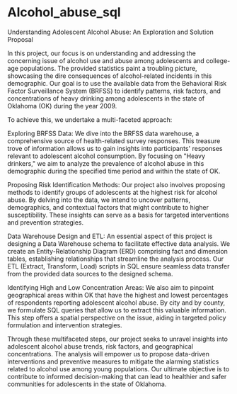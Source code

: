 # Alcohol_abuse_sql

Understanding Adolescent Alcohol Abuse: An Exploration and Solution Proposal

In this project, our focus is on understanding and addressing the concerning issue of alcohol use and abuse among adolescents and college-age populations. The provided statistics paint a troubling picture, showcasing the dire consequences of alcohol-related incidents in this demographic. Our goal is to use the available data from the Behavioral Risk Factor Surveillance System (BRFSS) to identify patterns, risk factors, and concentrations of heavy drinking among adolescents in the state of Oklahoma (OK) during the year 2009.

To achieve this, we undertake a multi-faceted approach:

Exploring BRFSS Data: We dive into the BRFSS data warehouse, a comprehensive source of health-related survey responses. This treasure trove of information allows us to gain insights into participants' responses relevant to adolescent alcohol consumption. By focusing on "Heavy drinkers," we aim to analyze the prevalence of alcohol abuse in this demographic during the specified time period and within the state of OK.

Proposing Risk Identification Methods: Our project also involves proposing methods to identify groups of adolescents at the highest risk for alcohol abuse. By delving into the data, we intend to uncover patterns, demographics, and contextual factors that might contribute to higher susceptibility. These insights can serve as a basis for targeted interventions and prevention strategies.

Data Warehouse Design and ETL: An essential aspect of this project is designing a Data Warehouse schema to facilitate effective data analysis. We create an Entity-Relationship Diagram (ERD) comprising fact and dimension tables, establishing relationships that streamline the analysis process. Our ETL (Extract, Transform, Load) scripts in SQL ensure seamless data transfer from the provided data sources to the designed schema.

Identifying High and Low Concentration Areas: We also aim to pinpoint geographical areas within OK that have the highest and lowest percentages of respondents reporting adolescent alcohol abuse. By city and by county, we formulate SQL queries that allow us to extract this valuable information. This step offers a spatial perspective on the issue, aiding in targeted policy formulation and intervention strategies.

Through these multifaceted steps, our project seeks to unravel insights into adolescent alcohol abuse trends, risk factors, and geographical concentrations. The analysis will empower us to propose data-driven interventions and preventive measures to mitigate the alarming statistics related to alcohol use among young populations. Our ultimate objective is to contribute to informed decision-making that can lead to healthier and safer communities for adolescents in the state of Oklahoma.
